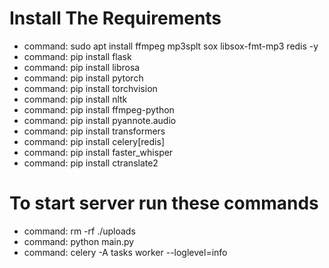 # Install The Requirements
  - command: sudo apt install ffmpeg mp3splt sox libsox-fmt-mp3 redis -y
  - command: pip install flask
  - command: pip install librosa
  - command: pip install pytorch
  - command: pip install torchvision
  - command: pip install nltk
  - command: pip install ffmpeg-python
  - command: pip install pyannote.audio
  - command: pip install transformers
  - command: pip install celery[redis]
  - command: pip install faster_whisper
  - command: pip install ctranslate2
# To start server run these commands
  - command: rm -rf ./uploads
  - command: python main.py
  - command: celery -A tasks worker --loglevel=info
